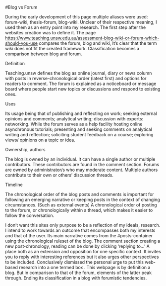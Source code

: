 #Blog vs Forum



During the early development of this page multiple aliases were used: forum-wiki, thesis-forum, blog-wiki. Unclear of their respective meaning, I used them as an entry point into my research. The first step after the websites creation was to define it. The page https://www.teaching.unsw.edu.au/assessment-blog-wiki-or-forum-which-should-you-use compares the forum, blog and wiki, It’s clear that the term wiki does not fit the created framework. Classification becomes a comparison between blog and forum. 



Definition

Teaching.unsw defines the blog as online journal, diary or news column with posts in reverse-chronological order (latest first) and options for readers to comment. The forum is explained as a noticeboard or message board where people start new topics or discussions and respond to existing ones. 


Uses

Its usage being that of publishing and reflecting on work; seeking external opinions and comments; analytical writing; discussion with experts: networking. While the forum serves as a help facility hosting online asynchronous tutorials; presenting and seeking comments on analytical writing and reflection; soliciting student feedback on a course; exploring views/ opinions on a topic or idea. 



Ownership, authors

The blog is owned by an individual. It can have a single author or multiple contributors. These contributors are found in the comment section. Forums are owned by administrator/s who may moderate content. Multiple authors contribute to their own or others’ discussion threads. 


Timeline

The chronological order of the blog posts and comments is important for following an emerging narrative or keeping posts in the context of changing circumstances. (Such as external events) A chronological order of posting to the forum, or chronologically within a thread, which makes it easier to follow the conversation. 



I don’t want this sites only purpose to be a reflection of my ideals, research. I intend to work towards an outcome that encompasses both my interests and that of the user. Its main narrative comes from the #posts-container using the chronological ruleset of the blog. The comment section creating a new post-chronology, reading can be done by clicking ‘replying to…’  A place both as an extension and opposition for one specific context. It invites you to reply with interesting references but it also urges other perspectives to be included. Conclusively dismissed the personal urge to put this web-based research into a one termed box . This webpage is by definition a blog. But in comparison to that of the forum, elements of the latter peak through. Ending its classification in a blog with forumistic tendencies.
